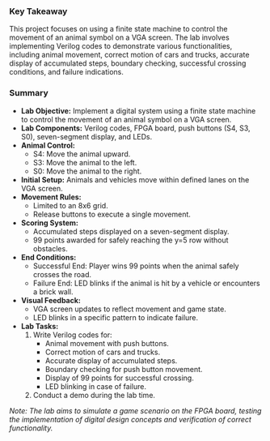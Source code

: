 ### Key Takeaway
This project focuses on using a finite state machine to control the movement of an animal symbol on a VGA screen. The lab involves implementing Verilog codes to demonstrate various functionalities, including animal movement, correct motion of cars and trucks, accurate display of accumulated steps, boundary checking, successful crossing conditions, and failure indications.

### Summary
- **Lab Objective:** Implement a digital system using a finite state machine to control the movement of an animal symbol on a VGA screen.
- **Lab Components:** Verilog codes, FPGA board, push buttons (S4, S3, S0), seven-segment display, and LEDs.
- **Animal Control:**
  - S4: Move the animal upward.
  - S3: Move the animal to the left.
  - S0: Move the animal to the right.
- **Initial Setup:** Animals and vehicles move within defined lanes on the VGA screen.
- **Movement Rules:**
  - Limited to an 8x6 grid.
  - Release buttons to execute a single movement.
- **Scoring System:**
  - Accumulated steps displayed on a seven-segment display.
  - 99 points awarded for safely reaching the y=5 row without obstacles.
- **End Conditions:**
  - Successful End: Player wins 99 points when the animal safely crosses the road.
  - Failure End: LED blinks if the animal is hit by a vehicle or encounters a brick wall.
- **Visual Feedback:**
  - VGA screen updates to reflect movement and game state.
  - LED blinks in a specific pattern to indicate failure.
- **Lab Tasks:**
  1. Write Verilog codes for:
      - Animal movement with push buttons.
      - Correct motion of cars and trucks.
      - Accurate display of accumulated steps.
      - Boundary checking for push button movement.
      - Display of 99 points for successful crossing.
      - LED blinking in case of failure.
  2. Conduct a demo during the lab time.

*Note: The lab aims to simulate a game scenario on the FPGA board, testing the implementation of digital design concepts and verification of correct functionality.*

